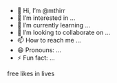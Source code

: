 - 👋 Hi, I’m @mthirr
- 👀 I’m interested in ...
- 🌱 I’m currently learning ...
- 💞️ I’m looking to collaborate on ...
- 📫 How to reach me ...
- 😄 Pronouns: ...
- ⚡ Fun fact: ...

<!---
mthirr/mthirr is a ✨ special ✨ repository because its `README.md` (this file) appears on your GitHub profile.
You can click the Preview link to take a look at your changes.
--->free likes in lives

